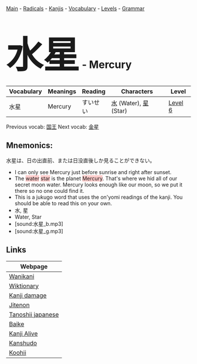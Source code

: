 <style> bigfont {font-size: 100px}</style>
[Main](../README.md) -
[Radicals](../radicals.md) -
[Kanjis](../kanjis.md) -
[Vocabulary](../vocabulary.md) -
[Levels](../levels.md) -
[Grammar](../grammar.md)
# <bigfont> 水星</bigfont> - Mercury 

| Vocabulary | Meanings | Reading | Characters | Level |
| --- | --- | --- | --- | --- |
| 水星 | Mercury | すいせい |  [水](../kanjis/水.md) (Water), [星](../kanjis/星.md) (Star) | [Level 6](../levels/wk_level6.md) |

Previous vocab: [国王](国王.md) Next vocab: [金星](金星.md) 

## Mnemonics:
水星は、日の出直前、または日没直後しか見ることができない。
* I can only see Mercury just before sunrise and right after sunset.
* The <span style="background-color:#ffcccb"> water</span> <span style="background-color:#ffcccb"> star</span> is the planet <span style="background-color:#ffcccb"> Mercury</span>. That's where we hid all of our secret moon water. Mercury looks enough like our moon, so we put it there so no one could find it.
* This is a jukugo word that uses the on'yomi readings of the kanji. You should be able to read this on your own.
* 水, 星
* Water, Star
* [sound:水星_b.mp3]
* [sound:水星_g.mp3]


## Links 

| Webpage |
| --- |
| [Wanikani          ](https://www.wanikani.com/kanji/水星) |
| [Wiktionary        ](https://en.wiktionary.org/wiki/水星) |
| [Kanji damage      ](http://www.kanjidamage.com/kanji/search?utf8=✓&q=水星) |
| [Jitenon           ](https://jitenon.com/kanji/水星) |
| [Tanoshii japanese ](https://www.tanoshiijapanese.com/dictionary/kanji.cfm?k=水星) |
| [Baike             ](https://baike.baidu.com/item/水星) |
| [Kanji Alive       ](https://app.kanjialive.com/水星) |
| [Kanshudo          ](https://www.kanshudo.com/searchmn?q=水星) |
| [Koohii            ](https://kanji.koohii.com/study/kanji/水星) |
